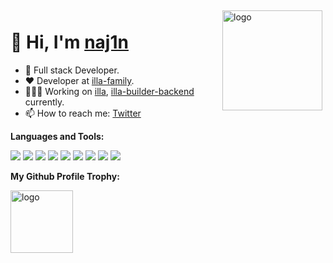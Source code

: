 <img src="https://github-readme-stats.vercel.app/api?username=naj1n&show_icons=true" alt="logo" height="160" align="right" style="margin: 5px; margin-bottom: 20px;" />

# 👋 Hi, I'm [naj1n](https://github.com/naj1n)

- 🤖 Full stack Developer.
- ❤️ Developer at [illa-family](https://illa.cloud/).
- 👨🏻‍💻 Working on [illa](https://github.com/illa-family/illa), [illa-builder-backend](https://github.com/illa-family/builder-backend) currently.
- 📫 How to reach me: [Twitter](https://twitter.com/naj1n)

**Languages and Tools:**  

<code><img src="https://img.shields.io/badge/-Rust-FF4785?style=flat-square&logo=Rust&logoColor=white"/></code>
<code><img src="https://img.shields.io/badge/-Go-4285F4?style=flat-square&logo=Go&logoColor=white"/></code>
<code><img src="https://img.shields.io/badge/-WASM-5849BE?style=flat-square&logo=webassembly&logoColor=white"/></code>
<code><img src="https://img.shields.io/badge/-PostgreSQL-4B32C3?style=flat-square&logo=PostgreSQL&logoColor=white"/></code>
<code><img src="https://img.shields.io/badge/-MySQL-F29111?style=flat-square&logo=MySQL&logoColor=white"/></code>
<code><img src="https://img.shields.io/badge/-Redis-A80030?style=flat-square&logo=Redis&logoColor=white"/></code>
<code><img src="https://img.shields.io/badge/-Github-181717?style=flat-square&logo=GitHub&logoColor=white"/></code>
<code><img src="https://img.shields.io/badge/-Git-F44D27?style=flat-square&logo=Git&logoColor=white"/></code>
<code><img src="https://img.shields.io/badge/-Trello-0079BF?style=flat-square&logo=Trello&logoColor=white"/></code>

**My Github Profile Trophy:**

<img src="https://github-profile-trophy.vercel.app/?username=naj1n&title=Commits,MultiLanguage,PullRequest,Followers" alt="logo" height="100" align="center" style="margin: auto; margin-bottom: 20px;" />
